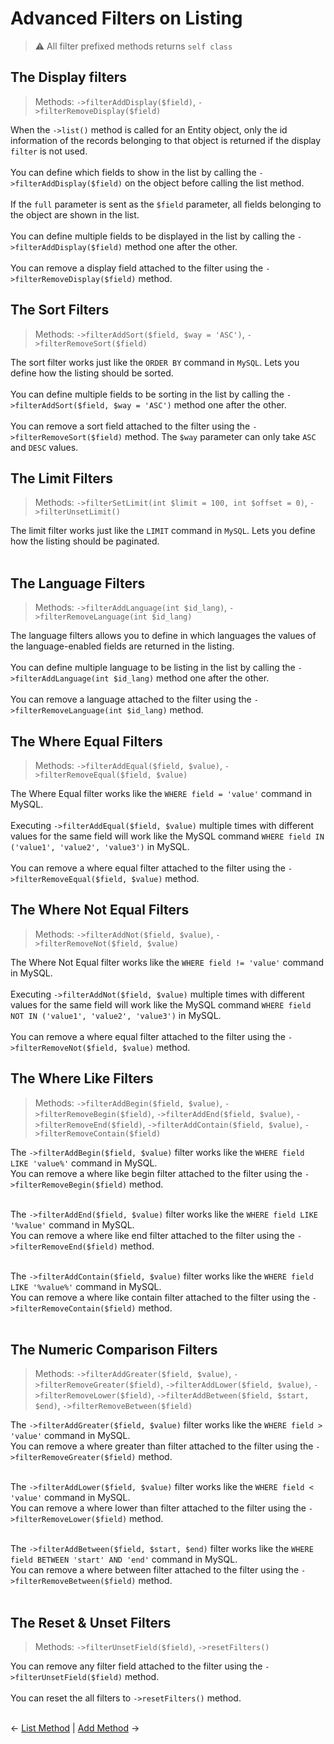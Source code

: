 # Advanced Filters on Listing

> ⚠ All filter prefixed methods returns ```self class```

## The Display filters
> Methods: ```->filterAddDisplay($field)```, ```->filterRemoveDisplay($field)```

When the ```->list()``` method is called for an Entity object, only the id information of the records belonging to that object is returned if the display ```filter``` is not used.<br /><br />
You can define which fields to show in the list by calling the ```->filterAddDisplay($field)``` on the object before calling the list method.<br /><br />
If the ```full``` parameter is sent as the ```$field``` parameter, all fields belonging to the object are shown in the list.<br /><br />
You can define multiple fields to be displayed in the list by calling the ```->filterAddDisplay($field)``` method one after the other.<br /><br />
You can remove a display field attached to the filter using the ```->filterRemoveDisplay($field)``` method.

## The Sort Filters
> Methods: ```->filterAddSort($field, $way = 'ASC')```, ```->filterRemoveSort($field)```

The sort filter works just like the ```ORDER BY``` command in ```MySQL```. Lets you define how the listing should be sorted.<br /><br />
You can define multiple fields to be sorting in the list by calling the ```->filterAddSort($field, $way = 'ASC')``` method one after the other.<br /><br />
You can remove a sort field attached to the filter using the ```->filterRemoveSort($field)``` method.
The ```$way``` parameter can only take ```ASC``` and ```DESC``` values.

## The Limit Filters
> Methods: ```->filterSetLimit(int $limit = 100, int $offset = 0)```, ```->filterUnsetLimit()```

The limit filter works just like the ```LIMIT``` command in ```MySQL```. Lets you define how the listing should be paginated.<br /><br />


## The Language Filters
> Methods: ```->filterAddLanguage(int $id_lang)```, ```->filterRemoveLanguage(int $id_lang)```

The language filters allows you to define in which languages the values of the language-enabled fields are returned in the listing.<br /><br />
You can define multiple language to be listing in the list by calling the ```->filterAddLanguage(int $id_lang)``` method one after the other.<br /><br />
You can remove a language attached to the filter using the ```->filterRemoveLanguage(int $id_lang)``` method.


## The Where Equal Filters
> Methods: ```->filterAddEqual($field, $value)```, ```->filterRemoveEqual($field, $value)```

The Where Equal filter works like the ```WHERE field = 'value'``` command in MySQL.<br /><br />
Executing ```->filterAddEqual($field, $value)``` multiple times with different values for the same field will work like the MySQL command ```WHERE field IN ('value1', 'value2', 'value3')``` in MySQL.<br /><br />
You can remove a where equal filter attached to the filter using the ```->filterRemoveEqual($field, $value)``` method.


## The Where Not Equal Filters
> Methods: ```->filterAddNot($field, $value)```, ```->filterRemoveNot($field, $value)```

The Where Not Equal filter works like the ```WHERE field != 'value'``` command in MySQL.<br /><br />
Executing ```->filterAddNot($field, $value)``` multiple times with different values for the same field will work like the MySQL command ```WHERE field NOT IN ('value1', 'value2', 'value3')``` in MySQL.<br /><br />
You can remove a where equal filter attached to the filter using the ```->filterRemoveNot($field, $value)``` method.

## The Where Like Filters
> Methods: ```->filterAddBegin($field, $value)```, ```->filterRemoveBegin($field)```, ```->filterAddEnd($field, $value)```, ```->filterRemoveEnd($field)```, ```->filterAddContain($field, $value)```, ```->filterRemoveContain($field)```

The ```->filterAddBegin($field, $value)``` filter works like the ```WHERE field LIKE 'value%'``` command in MySQL.<br />
You can remove a where like begin filter attached to the filter using the ```->filterRemoveBegin($field)``` method.<br /><br/>

The ```->filterAddEnd($field, $value)``` filter works like the ```WHERE field LIKE '%value'``` command in MySQL.<br />
You can remove a where like end filter attached to the filter using the ```->filterRemoveEnd($field)``` method.<br /><br/>

The ```->filterAddContain($field, $value)``` filter works like the ```WHERE field LIKE '%value%'``` command in MySQL.<br />
You can remove a where like contain filter attached to the filter using the ```->filterRemoveContain($field)``` method.<br /><br/>


## The Numeric Comparison Filters
> Methods: ```->filterAddGreater($field, $value)```, ```->filterRemoveGreater($field)```, ```->filterAddLower($field, $value)```, ```->filterRemoveLower($field)```, ```->filterAddBetween($field, $start, $end)```, ```->filterRemoveBetween($field)```

The ```->filterAddGreater($field, $value)``` filter works like the ```WHERE field > 'value'``` command in MySQL.<br />
You can remove a where greater than filter attached to the filter using the ```->filterRemoveGreater($field)``` method.<br /><br/>

The ```->filterAddLower($field, $value)``` filter works like the ```WHERE field < 'value'``` command in MySQL.<br />
You can remove a where lower than filter attached to the filter using the ```->filterRemoveLower($field)``` method.<br /><br/>

The ```->filterAddBetween($field, $start, $end)``` filter works like the ```WHERE field BETWEEN 'start' AND 'end'``` command in MySQL.<br />
You can remove a where between filter attached to the filter using the ```->filterRemoveBetween($field)``` method.<br /><br/>

## The Reset &amp; Unset Filters
> Methods: ```->filterUnsetField($field)```, ```->resetFilters()```

You can remove any filter field attached to the filter using the ```->filterUnsetField($field)``` method.<br /><br/>
You can reset the all filters to ```->resetFilters()``` method.<br /><br/>

&larr; [List Method](03-list-method.md) | [Add Method](05-add-method.md) &rarr;
